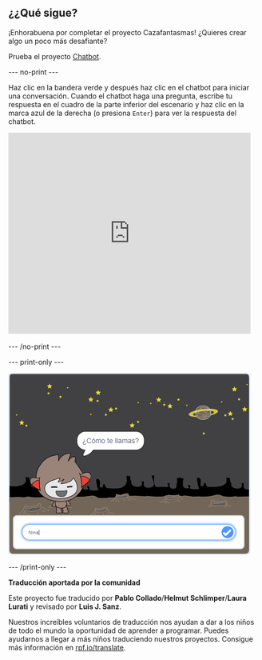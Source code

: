 ## ¿¿Qué sigue?

¡Enhorabuena por completar el proyecto Cazafantasmas! ¿Quieres crear algo un poco más desafiante?

Prueba el proyecto [Chatbot](https://projects.raspberrypi.org/es-ES/projects/chatbot?utm_source=pathway&utm_medium=whatnext&utm_campaign=projects).

--- no-print ---

Haz clic en la bandera verde y después haz clic en el chatbot para iniciar una conversación. Cuando el chatbot haga una pregunta, escribe tu respuesta en el cuadro de la parte inferior del escenario y haz clic en la marca azul de la derecha (o presiona `Enter`) para ver la respuesta del chatbot.

<div class="scratch-preview">
  <iframe allowtransparency="true" width="485" height="402" src="https://scratch.mit.edu/projects/embed/248864190/?autostart=false" 
  frameborder="0" scrolling="no"></iframe>
</div>

--- /no-print ---

--- print-only ---

![proyecto completo](images/chatbot-preview.png)

--- /print-only ---


**Traducción aportada por la comunidad**

Este proyecto fue traducido por **Pablo Collado**/**Helmut Schlimper**/**Laura Lurati** y revisado por **Luis J. Sanz**.

Nuestros increíbles voluntarios de traducción nos ayudan a dar a los niños de todo el mundo la oportunidad de aprender a programar. Puedes ayudarnos a llegar a más niños traduciendo nuestros proyectos. Consigue más información en [rpf.io/translate](https://rpf.io/translate).